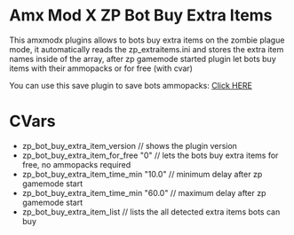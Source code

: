 # Amx Mod X ZP Bot Buy Extra Items
This amxmodx plugins allows to bots buy extra items on the zombie plague mode, it automatically reads the zp_extraitems.ini and stores the extra item names inside of the array, after zp gamemode started plugin let bots buy items with their ammopacks or for free (with cvar)

You can use this save plugin to save bots ammopacks: [Click HERE](https://github.com/EfeDursun125/AMXX-ZP-Bot-Buy-Extra-Items)

# CVars
- zp_bot_buy_extra_item_version // shows the plugin version
- zp_bot_buy_extra_item_for_free "0" // lets the bots buy extra items for free, no ammopacks required
- zp_bot_buy_extra_item_time_min "10.0" // minimum delay after zp gamemode start
- zp_bot_buy_extra_item_time_min "60.0" // maximum delay after zp gamemode start
- zp_bot_buy_extra_item_list // lists the all detected extra items bots can buy
